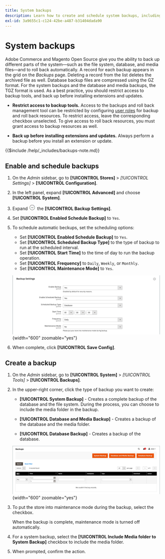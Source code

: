 ```yaml
---
title: System backups
description: Learn how to create and schedule system backups, including the file system, database, and media files.
exl-id: 3a9655c1-c124-42be-a487-b31404dada90
---
```

# System backups

Adobe Commerce and Magento Open Source give you the ability to back up different parts of the system—such as the file system, database, and media files—and to roll back automatically. A record for each backup appears in the grid on the _Backups_ page. Deleting a record from the list deletes the archived file as well. Database backup files are compressed using the GZ format. For the system backups and the database and media backups, the TGZ format is used. As a best practice, you should restrict access to backup tools, and back up before installing extensions and updates.

- **Restrict access to backup tools.** Access to the backups and roll back management tool can be restricted by configuring [user roles](permissions-user-roles.md) for backup and roll back resources. To restrict access, leave the corresponding checkbox unselected. To give access to roll back resources, you must grant access to backup resources as well.

- **Back up before installing extensions and updates.** Always perform a backup before you install an extension or update.

{{$include /help/_includes/backups-note.md}}

## Enable and schedule backups

1. On the _Admin_ sidebar, go to **[!UICONTROL Stores]** > _[!UICONTROL Settings]_ > **[!UICONTROL Configuration]**.

1. In the left panel, expand **[!UICONTROL Advanced]** and choose **[!UICONTROL System]**.

1. Expand ![Expansion selector](../assets/icon-display-expand.png) the **[!UICONTROL Backup Settings]**.

1. Set **[!UICONTROL Enabled Schedule Backup]** to `Yes`.

1. To schedule automatic beckups, set the scheduling options:

   - Set **[!UICONTROL Enabled Schedule Backup]** to `Yes`.
   - Set **[!UICONTROL Scheduled Backup Type]** to the type of backup to run at the scheduled interval.
   - Set **[!UICONTROL Start Time]** to the time of day to run the backup operation.
   - Set **[!UICONTROL Frequency]** to `Daily`, `Weekly`, or `Monthly`.
   - Set **[!UICONTROL Maintenance Mode]** to `Yes`.

   ![Advanced configuration - backups](../configuration-reference/advanced/assets/system-scheduled-backup-settings.png){width="600" zoomable="yes"}

1. When complete, click **[!UICONTROL Save Config]**.

## Create a backup

1. On the _Admin_ sidebar, go to **[!UICONTROL System]** > _[!UICONTROL Tools]_ > **[!UICONTROL Backups]**.

1. In the upper-right corner, click the type of backup you want to create:

   - **[!UICONTROL System Backup]** - Creates a complete backup of the database and the file system. During the process, you can choose to include the media folder in the backup.

   - **[!UICONTROL Database and Media Backup]** - Creates a backup of the database and the media folder.

   - **[!UICONTROL Database Backup]** - Creates a backup of the database.

   ![System tools - backups](./assets/tools-backups.png){width="600" zoomable="yes"}

1. To put the store into maintenance mode during the backup, select the checkbox.

   When the backup is complete, maintenance mode is turned off automatically.

1. For a system backup, select the **[!UICONTROL Include Media folder to System Backup]** checkbox to include the media folder.

1. When prompted, confirm the action.


